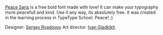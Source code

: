 [Peace Sans](https://www.behance.net/gallery/34760019/Peace-Sans-FREE-FONT) is a free bold font made with love! It can make your typography more peacefull and kind. Use it any way, its absolutely free. It was created in the learning process in TypeType School. Peace! ;)

Designer: [Sergey Ryadovoy](http://www.be.net/ryadovoy)
Art director: [Ivan Gladkikh](http://www.be.net/lemonad)
